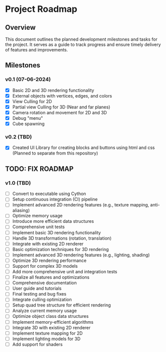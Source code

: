 # Project Roadmap

## Overview

This document outlines the planned development milestones and tasks for the project. It serves as a guide to track progress and ensure timely delivery of features and improvements.

## Milestones

### v0.1 (07-06-2024)

-   [x] Basic 2D and 3D rendering functionality
-   [x] External objects with vertices, edges, and colors
-   [x] View Culling for 2D
-   [x] Partial view Culling for 3D (Near and far planes)
-   [x] Camera rotation and movement for 2D and 3D
-   [x] Debug "menu"
-   [x] Cube spawning

### v0.2 (TBD)

-   [x] Created UI Library for creating blocks and buttons using html and css (Planned to separate from this repository)

## TODO: FIX ROADMAP

### v1.0 (TBD)

-   [ ] Convert to executable using Cython
-   [ ] Setup continuous integration (CI) pipeline
-   [ ] Implement advanced 2D rendering features (e.g., texture mapping, anti-aliasing)
-   [ ] Optimize memory usage
-   [ ] Introduce more efficient data structures
-   [ ] Comprehensive unit tests
-   [ ] Implement basic 3D rendering functionality
-   [ ] Handle 3D transformations (rotation, translation)
-   [ ] Integrate with existing 2D renderer
-   [ ] Basic optimization techniques for 3D rendering
-   [ ] Implement advanced 3D rendering features (e.g., lighting, shading)
-   [ ] Optimize 3D rendering performance
-   [ ] Support for complex 3D models
-   [ ] Add more comprehensive unit and integration tests
-   [ ] Finalize all features and optimizations
-   [ ] Comprehensive documentation
-   [ ] User guide and tutorials
-   [ ] Final testing and bug fixes
-   [ ] Integrate culling optimization
-   [ ] Setup quad tree structure for efficient rendering
-   [ ] Analyze current memory usage
-   [ ] Optimize object class data structures
-   [ ] Implement memory-efficient algorithms
-   [ ] Integrate 3D with existing 2D renderer
-   [ ] Implement texture mapping for 2D
-   [ ] Implement lighting models for 3D
-   [ ] Add support for shaders
